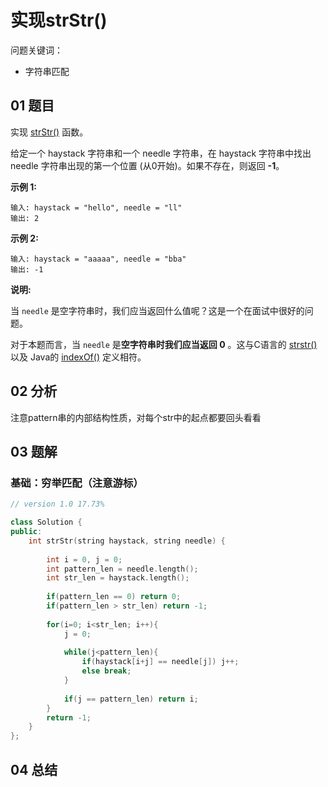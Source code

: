 # 实现strStr()  

问题关键词：

- 字符串匹配

## 01 题目

实现 [strStr()](https://baike.baidu.com/item/strstr/811469) 函数。

给定一个 haystack 字符串和一个 needle 字符串，在 haystack 字符串中找出 needle 字符串出现的第一个位置 (从0开始)。如果不存在，则返回  **-1**。

**示例 1:**

```
输入: haystack = "hello", needle = "ll"
输出: 2
```

**示例 2:**

```
输入: haystack = "aaaaa", needle = "bba"
输出: -1
```

**说明:**

当 `needle` 是空字符串时，我们应当返回什么值呢？这是一个在面试中很好的问题。

对于本题而言，当 `needle` 是**空字符串时我们应当返回 0** 。这与C语言的 [strstr()](https://baike.baidu.com/item/strstr/811469) 以及 Java的 [indexOf()](https://docs.oracle.com/javase/7/docs/api/java/lang/String.html#indexOf(java.lang.String)) 定义相符。

## 02 分析

注意pattern串的内部结构性质，对每个str中的起点都要回头看看

## 03 题解

### 基础：穷举匹配（注意游标）

```c++
// version 1.0 17.73%

class Solution {
public:
    int strStr(string haystack, string needle) {
        
        int i = 0, j = 0;
        int pattern_len = needle.length();
        int str_len = haystack.length();
        
        if(pattern_len == 0) return 0;
        if(pattern_len > str_len) return -1;
    
        for(i=0; i<str_len; i++){
            j = 0;
            
            while(j<pattern_len){
                if(haystack[i+j] == needle[j]) j++;
                else break;
            }
            
            if(j == pattern_len) return i;
        }
        return -1;
    }
};
```

## 04 总结

